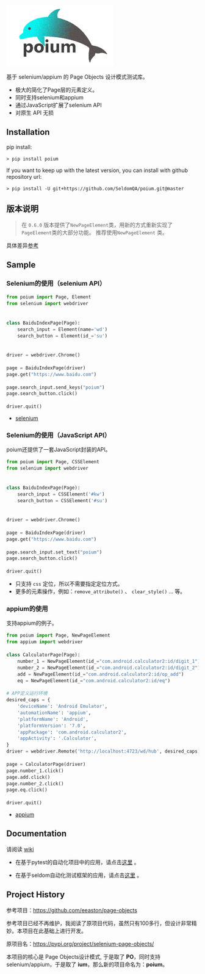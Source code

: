 
![](logo.png)

基于 selenium/appium 的 Page Objects 设计模式测试库。

* 极大的简化了Page层的元素定义。
* 同时支持selenium和appium
* 通过JavaScript扩展了selenium API
* 对原生 API 无损

## Installation

pip install:

```shell
> pip install poium
```

If you want to keep up with the latest version, you can install with github repository url:

```shell
> pip install -U git+https://github.com/SeldomQA/poium.git@master
```

## 版本说明

> 在 `0.6.0` 版本提供了`NewPageElement`类，用新的方式重新实现了`PageElement`类的大部分功能。 推荐使用`NewPageElement` 类。

具体差异[参考](./docs/base.md)

## Sample

### Selenium的使用（selenium API）

```python
from poium import Page, Element
from selenium import webdriver


class BaiduIndexPage(Page):
    search_input = Element(name='wd')
    search_button = Element(id_='su')


driver = webdriver.Chrome()

page = BaiduIndexPage(driver)
page.get("https://www.baidu.com")

page.search_input.send_keys("poium") 
page.search_button.click()

driver.quit()
```

* [selenium](https://pypi.org/project/selenium/)

### Selenium的使用（JavaScript API）

poium还提供了一套JavaScript封装的API。

```python
from poium import Page, CSSElement
from selenium import webdriver


class BaiduIndexPage(Page):
    search_input = CSSElement('#kw')
    search_button = CSSElement('#su')


driver = webdriver.Chrome()

page = BaiduIndexPage(driver)
page.get("https://www.baidu.com")

page.search_input.set_text("poium")
page.search_button.click()

driver.quit()
```

* 只支持 `css` 定位，所以不需要指定定位方式。
* 更多的元素操作，例如：`remove_attribute()` 、 `clear_style()` ... 等。

### appium的使用

支持appium的例子。

```python
from poium import Page, NewPageElement
from appium import webdriver

class CalculatorPage(Page):
    number_1 = NewPageElement(id_="com.android.calculator2:id/digit_1")
    number_2 = NewPageElement(id_="com.android.calculator2:id/digit_2")
    add = NewPageElement(id_="com.android.calculator2:id/op_add")
    eq = NewPageElement(id_="com.android.calculator2:id/eq")

# APP定义运行环境
desired_caps = {
    'deviceName': 'Android Emulator',
    'automationName': 'appium',
    'platformName': 'Android',
    'platformVersion': '7.0',
    'appPackage': 'com.android.calculator2',
    'appActivity': '.Calculator',
}
driver = webdriver.Remote('http://localhost:4723/wd/hub', desired_caps)

page = CalculatorPage(driver)
page.number_1.click()
page.add.click()
page.number_2.click()
page.eq.click()

driver.quit()
```

* [appium](https://pypi.org/project/Appium-Python-Client/)

## Documentation

请阅读 [wiki](https://github.com/defnngj/poium/wiki)

* 在基于pytest的自动化项目中的应用，请点击[这里](https://github.com/defnngj/pyautoTest) 。

* 在基于seldom自动化测试框架的应用，请点击[这里](https://github.com/SeldomQA/seldom) 。

## Project History

参考项目：https://github.com/eeaston/page-objects

参考项目已经不再维护，我阅读了原项目代码，虽然只有100多行，但设计非常精妙。本项目在此基础上进行开发。

原项目名：https://pypi.org/project/selenium-page-objects/

本项目的核心是 Page Objects设计模式, 于是取了 __PO__，同时支持selenium/appium，于是取了 __ium__，那么新的项目命名为：__poium__。
